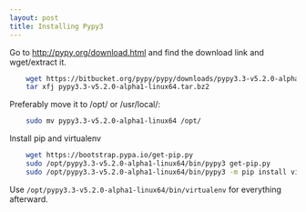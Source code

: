 ```yaml
---
layout: post
title: Installing Pypy3
---
```


Go to http://pypy.org/download.html and find the download link and wget/extract it.

```bash
    wget https://bitbucket.org/pypy/pypy/downloads/pypy3.3-v5.2.0-alpha1-linux64.tar.bz2
    tar xfj pypy3.3-v5.2.0-alpha1-linux64.tar.bz2 
```

Preferably move it to /opt/ or /usr/local/:

```bash
    sudo mv pypy3.3-v5.2.0-alpha1-linux64 /opt/
```

Install pip and virtualenv

```bash
    wget https://bootstrap.pypa.io/get-pip.py
    sudo /opt/pypy3.3-v5.2.0-alpha1-linux64/bin/pypy3 get-pip.py 
    sudo /opt/pypy3.3-v5.2.0-alpha1-linux64/bin/pypy3 -m pip install virtualenv
```

Use `/opt/pypy3.3-v5.2.0-alpha1-linux64/bin/virtualenv` for everything afterward.
